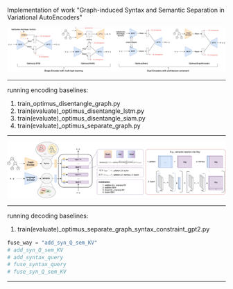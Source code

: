 Implementation of work "Graph-induced Syntax and Semantic Separation in Variational AutoEncoders"

![encoding overview](sem_syntax.png)

***
running encoding baselines:

1. train_optimus_disentangle_graph.py
2. train(evaluate)_optimus_disentangle_lstm.py
3. train(evaluate)_optimus_disentangle_siam.py
4. train(evaluate)_optimus_separate_graph.py
***

![decoding overview](overview.png)

***
running decoding baselines:

1. train(evaluate)_optimus_separate_graph_syntax_constraint_gpt2.py

```python
fuse_way = "add_syn_Q_sem_KV"
# add_syn_Q_sem_KV
# add_syntax_query
# fuse_syntax_query
# fuse_syn_Q_sem_KV
```
***
